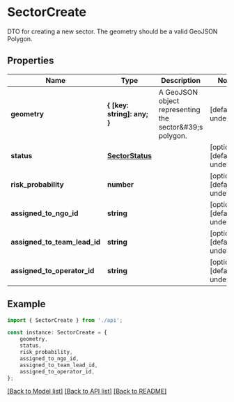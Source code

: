 # SectorCreate

DTO for creating a new sector. The geometry should be a valid GeoJSON Polygon.

## Properties

Name | Type | Description | Notes
------------ | ------------- | ------------- | -------------
**geometry** | **{ [key: string]: any; }** | A GeoJSON object representing the sector\&#39;s polygon. | [default to undefined]
**status** | [**SectorStatus**](SectorStatus.md) |  | [optional] [default to undefined]
**risk_probability** | **number** |  | [optional] [default to undefined]
**assigned_to_ngo_id** | **string** |  | [optional] [default to undefined]
**assigned_to_team_lead_id** | **string** |  | [optional] [default to undefined]
**assigned_to_operator_id** | **string** |  | [optional] [default to undefined]

## Example

```typescript
import { SectorCreate } from './api';

const instance: SectorCreate = {
    geometry,
    status,
    risk_probability,
    assigned_to_ngo_id,
    assigned_to_team_lead_id,
    assigned_to_operator_id,
};
```

[[Back to Model list]](../README.md#documentation-for-models) [[Back to API list]](../README.md#documentation-for-api-endpoints) [[Back to README]](../README.md)

